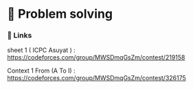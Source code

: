 
# 🚀 Problem solving 

### 🔗 Links
sheet 1 ( ICPC Asuyat ) : https://codeforces.com/group/MWSDmqGsZm/contest/219158

Context 1 From (A To I) : https://codeforces.com/group/MWSDmqGsZm/contest/326175
